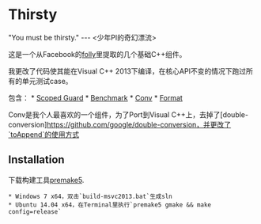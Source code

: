 # Thirsty

"You must be thirsty."  --- &lt;少年PI的奇幻漂流> 

这是一个从Facebook的[folly](https://github.com/facebook/folly)里提取的几个基础C++组件。

我更改了代码使其能在Visual C++ 2013下编译，在核心API不变的情况下跑过所有的单元测试case。

包含：
    * [Scoped Guard](http://en.wikibooks.org/wiki/More_C%2B%2B_Idioms/Scope_Guard)
    * [Benchmark](https://github.com/facebook/folly/blob/master/folly/docs/Benchmark.md)
    * [Conv](https://github.com/facebook/folly/blob/master/folly/docs/Conv.md)
    * [Format](https://github.com/facebook/folly/blob/master/folly/docs/Format.md)

Conv是我个人最喜欢的一个组件，为了Port到Visual C++上，去掉了[double-conversion]https://github.com/google/double-conversion，并更改了`toAppend`的使用方式


## Installation

下载构建工具[premake5](http://premake.github.io/download.html).

    * Windows 7 x64，双击`build-msvc2013.bat`生成sln
    * Ubuntu 14.04 x64，在Terminal里执行`premake5 gmake && make config=release`
